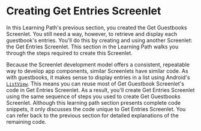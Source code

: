 # Creating Get Entries Screenlet

In this Learning Path's previous section, you created the Get Guestbooks 
Screenlet. You still need a way, however, to retrieve and display each 
guestbook's entries. You'll do this by creating and using another Screenlet: the 
Get Entries Screenlet. This section in the Learning Path walks you through the 
steps required to create this Screenlet. 

Because the Screenlet development model offers a consistent, repeatable way to 
develop app components, similar Screenlets have similar code. As with 
guestbooks, it makes sense to display entries in a list using Android's 
[`ListView`](http://developer.android.com/reference/android/widget/ListView.html). 
This means you can reuse most of Get Guestbook Screenlet's code in Get Entries 
Screenlet. As a result, you'll create Get Entries Screenlet using the same 
sequence of steps you used to create Get Guestbooks Screenlet. Although this 
learning path section presents complete code snippets, it only discusses the 
code unique to Get Entries Screenlet. You can refer back to the previous section 
for detailed explanations of the remaining code.
